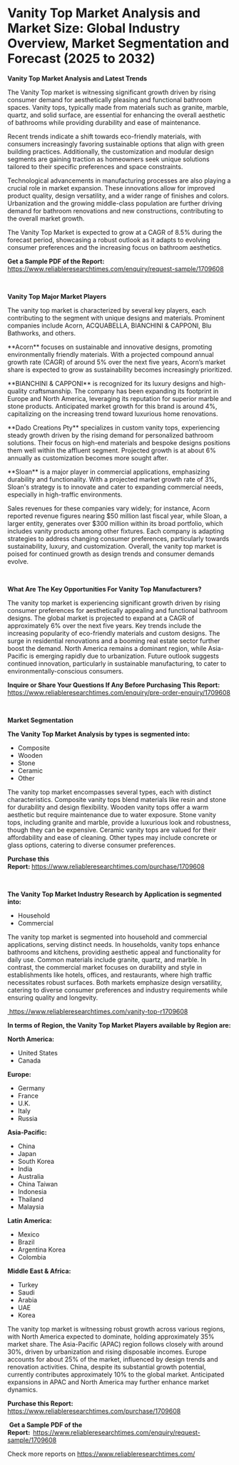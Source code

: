 <p><h1>Vanity Top Market Analysis and Market Size: Global Industry Overview, Market Segmentation and Forecast (2025 to 2032)</h1></p><p><strong>Vanity Top Market Analysis and Latest Trends</strong></p>
<p><p>The Vanity Top market is witnessing significant growth driven by rising consumer demand for aesthetically pleasing and functional bathroom spaces. Vanity tops, typically made from materials such as granite, marble, quartz, and solid surface, are essential for enhancing the overall aesthetic of bathrooms while providing durability and ease of maintenance. </p><p>Recent trends indicate a shift towards eco-friendly materials, with consumers increasingly favoring sustainable options that align with green building practices. Additionally, the customization and modular design segments are gaining traction as homeowners seek unique solutions tailored to their specific preferences and space constraints.</p><p>Technological advancements in manufacturing processes are also playing a crucial role in market expansion. These innovations allow for improved product quality, design versatility, and a wider range of finishes and colors. Urbanization and the growing middle-class population are further driving demand for bathroom renovations and new constructions, contributing to the overall market growth.</p><p>The Vanity Top Market is expected to grow at a CAGR of 8.5% during the forecast period, showcasing a robust outlook as it adapts to evolving consumer preferences and the increasing focus on bathroom aesthetics.</p></p>
<p><strong>Get a Sample PDF of the Report:&nbsp;</strong> <a href="https://www.reliableresearchtimes.com/enquiry/request-sample/1709608?utm_campaign=2105&utm_medium=2&utm_source=Github&utm_content=ia&utm_term=18022025&utm_id=vanity-top">https://www.reliableresearchtimes.com/enquiry/request-sample/1709608</a></p>
<p>&nbsp;</p>
<p><strong>Vanity Top Major Market Players</strong></p>
<p><p>The vanity top market is characterized by several key players, each contributing to the segment with unique designs and materials. Prominent companies include Acorn, ACQUABELLA, BIANCHINI & CAPPONI, Blu Bathworks, and others. </p><p>**Acorn** focuses on sustainable and innovative designs, promoting environmentally friendly materials. With a projected compound annual growth rate (CAGR) of around 5% over the next five years, Acorn’s market share is expected to grow as sustainability becomes increasingly prioritized.</p><p>**BIANCHINI & CAPPONI** is recognized for its luxury designs and high-quality craftsmanship. The company has been expanding its footprint in Europe and North America, leveraging its reputation for superior marble and stone products. Anticipated market growth for this brand is around 4%, capitalizing on the increasing trend toward luxurious home renovations.</p><p>**Dado Creations Pty** specializes in custom vanity tops, experiencing steady growth driven by the rising demand for personalized bathroom solutions. Their focus on high-end materials and bespoke designs positions them well within the affluent segment. Projected growth is at about 6% annually as customization becomes more sought after.</p><p>**Sloan** is a major player in commercial applications, emphasizing durability and functionality. With a projected market growth rate of 3%, Sloan's strategy is to innovate and cater to expanding commercial needs, especially in high-traffic environments.</p><p>Sales revenues for these companies vary widely; for instance, Acorn reported revenue figures nearing $50 million last fiscal year, while Sloan, a larger entity, generates over $300 million within its broad portfolio, which includes vanity products among other fixtures. Each company is adapting strategies to address changing consumer preferences, particularly towards sustainability, luxury, and customization. Overall, the vanity top market is poised for continued growth as design trends and consumer demands evolve.</p></p>
<p>&nbsp;</p>
<p><strong>What Are The Key Opportunities For Vanity Top Manufacturers?</strong></p>
<p><p>The vanity top market is experiencing significant growth driven by rising consumer preferences for aesthetically appealing and functional bathroom designs. The global market is projected to expand at a CAGR of approximately 6% over the next five years. Key trends include the increasing popularity of eco-friendly materials and custom designs. The surge in residential renovations and a booming real estate sector further boost the demand. North America remains a dominant region, while Asia-Pacific is emerging rapidly due to urbanization. Future outlook suggests continued innovation, particularly in sustainable manufacturing, to cater to environmentally-conscious consumers.</p></p>
<p><strong>Inquire or Share Your Questions If Any Before Purchasing This Report:</strong> <a href="https://www.reliableresearchtimes.com/enquiry/pre-order-enquiry/1709608?utm_campaign=2105&utm_medium=2&utm_source=Github&utm_content=ia&utm_term=18022025&utm_id=vanity-top">https://www.reliableresearchtimes.com/enquiry/pre-order-enquiry/1709608</a></p>
<p>&nbsp;</p>
<p><strong>Market Segmentation</strong></p>
<p><strong>The Vanity Top Market Analysis by types is segmented into:</strong></p>
<p><ul><li>Composite</li><li>Wooden</li><li>Stone</li><li>Ceramic</li><li>Other</li></ul></p>
<p><p>The vanity top market encompasses several types, each with distinct characteristics. Composite vanity tops blend materials like resin and stone for durability and design flexibility. Wooden vanity tops offer a warm aesthetic but require maintenance due to water exposure. Stone vanity tops, including granite and marble, provide a luxurious look and robustness, though they can be expensive. Ceramic vanity tops are valued for their affordability and ease of cleaning. Other types may include concrete or glass options, catering to diverse consumer preferences.</p></p>
<p><strong>Purchase this Report:&nbsp;</strong><a href="https://www.reliableresearchtimes.com/purchase/1709608?utm_campaign=2105&utm_medium=2&utm_source=Github&utm_content=ia&utm_term=18022025&utm_id=vanity-top">https://www.reliableresearchtimes.com/purchase/1709608</a></p>
<p>&nbsp;</p>
<p><strong>The Vanity Top Market Industry Research by Application is segmented into:</strong></p>
<p><ul><li>Household</li><li>Commercial</li></ul></p>
<p><p>The vanity top market is segmented into household and commercial applications, serving distinct needs. In households, vanity tops enhance bathrooms and kitchens, providing aesthetic appeal and functionality for daily use. Common materials include granite, quartz, and marble. In contrast, the commercial market focuses on durability and style in establishments like hotels, offices, and restaurants, where high traffic necessitates robust surfaces. Both markets emphasize design versatility, catering to diverse consumer preferences and industry requirements while ensuring quality and longevity.</p></p>
<p><a href="https://www.reliableresearchtimes.com/vanity-top-r1709608?utm_campaign=2105&utm_medium=2&utm_source=Github&utm_content=ia&utm_term=18022025&utm_id=vanity-top">&nbsp;https://www.reliableresearchtimes.com/vanity-top-r1709608</a></p>
<p><strong>In terms of Region, the Vanity Top Market Players available by Region are:</strong></p>
<p>
    <p> <strong> North America: </strong>
        <ul>
            <li>United States</li>
            <li>Canada</li>
        </ul>
        </p> 
    <p> <strong> Europe: </strong>
        <ul>
            <li>Germany</li>
            <li>France</li>
            <li>U.K.</li>
            <li>Italy</li>
            <li>Russia</li>
        </ul>
        </p> 
    <p> <strong> Asia-Pacific: </strong>
        <ul>
            <li>China</li>
            <li>Japan</li>
            <li>South Korea</li>
            <li>India</li>
            <li>Australia</li>
            <li>China Taiwan</li>
            <li>Indonesia</li>
            <li>Thailand</li>
            <li>Malaysia</li>
        </ul>
        </p> 
    <p> <strong> Latin America: </strong>
        <ul>
            <li>Mexico</li>
            <li>Brazil</li>
            <li>Argentina Korea</li>
            <li>Colombia</li>
        </ul>
        </p> 
    <p> <strong> Middle East & Africa: </strong>
        <ul>
            <li>Turkey</li>
            <li>Saudi</li>
            <li>Arabia</li>
            <li>UAE</li>
            <li>Korea</li>
        </ul>
    </p>
    </p>
<p><p>The vanity top market is witnessing robust growth across various regions, with North America expected to dominate, holding approximately 35% market share. The Asia-Pacific (APAC) region follows closely with around 30%, driven by urbanization and rising disposable incomes. Europe accounts for about 25% of the market, influenced by design trends and renovation activities. China, despite its substantial growth potential, currently contributes approximately 10% to the global market. Anticipated expansions in APAC and North America may further enhance market dynamics.</p></p>
<p><strong>Purchase this Report: </strong><a href="https://www.reliableresearchtimes.com/purchase/1709608?utm_campaign=2105&utm_medium=2&utm_source=Github&utm_content=ia&utm_term=18022025&utm_id=vanity-top">https://www.reliableresearchtimes.com/purchase/1709608</a></p>
<p>&nbsp;<strong>Get a Sample PDF of the Report:&nbsp;&nbsp;</strong><a href="https://www.reliableresearchtimes.com/enquiry/request-sample/1709608?utm_campaign=2105&utm_medium=2&utm_source=Github&utm_content=ia&utm_term=18022025&utm_id=vanity-top">https://www.reliableresearchtimes.com/enquiry/request-sample/1709608</a></p>
<p><strong></strong></p>
<p>Check more reports on <a href="https://www.reliableresearchtimes.com/?utm_campaign=2105&utm_medium=2&utm_source=Github&utm_content=ia&utm_term=18022025&utm_id=vanity-top">https://www.reliableresearchtimes.com/</a></p>